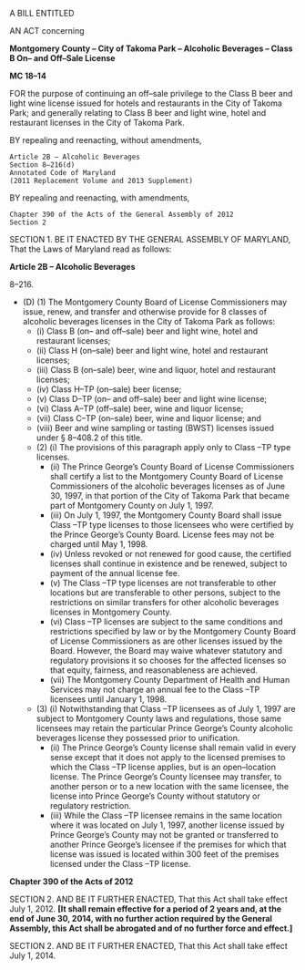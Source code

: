 A BILL ENTITLED AN ACT concerning **Montgomery County – City of Takoma Park – Alcoholic Beverages – Class B On– and Off–Sale License****MC 18–14**FOR the purpose of continuing an off–sale privilege to the Class B beer and light wine license issued for hotels and restaurants in the City of Takoma Park; and generally relating to Class B beer and light wine, hotel and restaurant licenses in the City of Takoma Park. BY repealing and reenacting, without amendments, 	Article 2B – Alcoholic Beverages 	Section 8–216(d)	Annotated Code of Maryland	(2011 Replacement Volume and 2013 Supplement) BY repealing and reenacting, with amendments,	Chapter 390 of the Acts of the General Assembly of 2012 	Section 2 SECTION 1. BE IT ENACTED BY THE GENERAL ASSEMBLY OF MARYLAND, That the Laws of Maryland read as follows: **Article 2B – Alcoholic Beverages** 8–216.   * (D) (1) The Montgomery County Board of License Commissioners may issue, renew, and transfer and otherwise provide for 8 classes of alcoholic beverages licenses in the City of Takoma Park as follows:       * (i) Class B (on– and off–sale) beer and light wine, hotel and restaurant licenses;       * (ii) Class H (on–sale) beer and light wine, hotel and restaurant licenses;       * (iii) Class B (on–sale) beer, wine and liquor, hotel and restaurant licenses;       * (iv) Class H–TP (on–sale) beer license;       * (v) Class D–TP (on– and off–sale) beer and light wine license;       * (vi) Class A–TP (off–sale) beer, wine and liquor license;      * (vii) Class C–TP (on–sale) beer, wine and liquor license; and       * (viii) Beer and wine sampling or tasting (BWST) licenses issued under § 8–408.2 of this title.    * (2) (i) The provisions of this paragraph apply only to Class –TP type licenses.       * (ii) The Prince George’s County Board of License Commissioners shall certify a list to the Montgomery County Board of License Commissioners of the alcoholic beverages licenses as of June 30, 1997, in that portion of the City of Takoma Park that became part of Montgomery County on July 1, 1997.       * (iii) On July 1, 1997, the Montgomery County Board shall issue Class –TP type licenses to those licensees who were certified by the Prince George’s County Board. License fees may not be charged until May 1, 1998.       * (iv) Unless revoked or not renewed for good cause, the certified licenses shall continue in existence and be renewed, subject to payment of the annual license fee.      * (v) The Class –TP type licenses are not transferable to other locations but are transferable to other persons, subject to the restrictions on similar transfers for other alcoholic beverages licenses in Montgomery County.      * (vi) Class –TP licenses are subject to the same conditions and restrictions specified by law or by the Montgomery County Board of License Commissioners as are other licenses issued by the Board. However, the Board may waive whatever statutory and regulatory provisions it so chooses for the affected licenses so that equity, fairness, and reasonableness are achieved.       * (vii) The Montgomery County Department of Health and Human Services may not charge an annual fee to the Class –TP licensees until January 1, 1998.    * (3) (i) Notwithstanding that Class –TP licensees as of July 1, 1997 are subject to Montgomery County laws and regulations, those same licensees may retain the particular Prince George’s County alcoholic beverages license they possessed prior to unification.       * (ii) The Prince George’s County license shall remain valid in every sense except that it does not apply to the licensed premises to which the Class –TP license applies, but is an open–location license. The Prince George’s County licensee may transfer, to another person or to a new location with the same licensee, the license into Prince George’s County without statutory or regulatory restriction.       * (iii) While the Class –TP licensee remains in the same location where it was located on July 1, 1997, another license issued by Prince George’s County may not be granted or transferred to another Prince George’s licensee if the premises for which that license was issued is located within 300 feet of the premises licensed under the Class –TP license. **Chapter 390 of the Acts of 2012**SECTION 2. AND BE IT FURTHER ENACTED, That this Act shall take effect July 1, 2012. **[**It shall remain effective for a period of 2 years and, at the end of June 30, 2014, with no further action required by the General Assembly, this Act shall be abrogated and of no further force and effect.**]** SECTION 2. AND BE IT FURTHER ENACTED, That this Act shall take effect July 1, 2014.